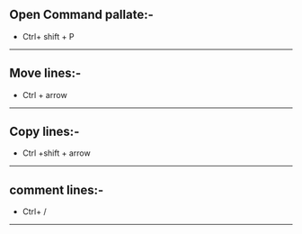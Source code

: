 ## Open Command pallate:-
- Ctrl+ shift + P
---
## Move lines:- 
- Ctrl + arrow
---
## Copy lines:- 
- Ctrl +shift + arrow 
---
## comment lines:-
- Ctrl+ /
---
## 